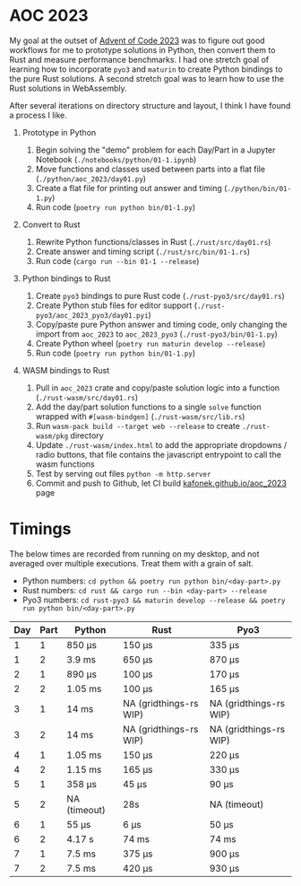 # AOC 2023

My goal at the outset of [Advent of Code 2023](https://adventofcode.com/2023) was to figure out good workflows for me to prototype solutions in Python, then convert them to Rust and measure performance benchmarks. I had one stretch goal of learning how to incorporate `pyo3` and `maturin` to create Python bindings to the pure Rust solutions. A second stretch goal was to learn how to use the Rust solutions in WebAssembly.

After several iterations on directory structure and layout, I think I have found a process I like.

1. Prototype in Python
   1. Begin solving the "demo" problem for each Day/Part in a Jupyter Notebook (`./notebooks/python/01-1.ipynb`)
   2. Move functions and classes used between parts into a flat file (`./python/aoc_2023/day01.py`)
   3. Create a flat file for printing out answer and timing (`./python/bin/01-1.py`)  
   4. Run code (`poetry run python bin/01-1.py`)

2. Convert to Rust
   1. Rewrite Python functions/classes in Rust (`./rust/src/day01.rs`)
   2. Create answer and timing script (`./rust/src/bin/01-1.rs`)
   3. Run code (`cargo run --bin 01-1 --release`)

3. Python bindings to Rust
   1. Create `pyo3` bindings to pure Rust code (`./rust-pyo3/src/day01.rs`)
   2. Create Python stub files for editor support (`./rust-pyo3/aoc_2023_pyo3/day01.pyi`)
   3. Copy/paste pure Python answer and timing code, only changing the import from `aoc_2023` to `aoc_2023_pyo3` (`./rust-pyo3/bin/01-1.py`)
   4. Create Python wheel (`poetry run maturin develop --release`)
   5. Run code (`poetry run python bin/01-1.py`)

4. WASM bindings to Rust
   1. Pull in `aoc_2023` crate and copy/paste solution logic into a function (`./rust-wasm/src/day01.rs`)
   2. Add the day/part solution functions to a single `solve` function wrapped with `#[wasm-bindgen]` (`./rust-wasm/src/lib.rs`)
   3. Run `wasm-pack build --target web --release` to create `./rust-wasm/pkg` directory
   4. Update `./rust-wasm/index.html` to add the appropriate dropdowns / radio buttons, that file contains the javascript entrypoint to call the wasm functions
   5. Test by serving out files `python -m http.server`
   6. Commit and push to Github, let CI build [kafonek.github.io/aoc_2023](https://kafonek.github.io/aoc_2023/) page



# Timings

The below times are recorded from running on my desktop, and not averaged over multiple executions. Treat them with a grain of salt.

 - Python numbers: `cd python && poetry run python bin/<day-part>.py`
 - Rust numbers: `cd rust && cargo run --bin <day-part> --release`
 - Pyo3 numbers: `cd rust-pyo3 && maturin develop --release && poetry run python bin/<day-part>.py`

| Day | Part | Python        | Rust              | Pyo3               |
|-----|------|---------------|-------------------|--------------------|
| 1   | 1    | 850 µs        | 150 µs            | 335 µs             |
| 1   | 2    | 3.9 ms        | 650 µs            | 870 µs             |
| 2   | 1    | 890 µs        | 100 µs            | 170 µs             |
| 2   | 2    | 1.05 ms       | 100 µs            | 165 µs             |
| 3   | 1    | 14 ms         | NA (gridthings-rs WIP) | NA (gridthings-rs WIP) |
| 3   | 2    | 14 ms         | NA (gridthings-rs WIP) | NA (gridthings-rs WIP) |
| 4   | 1    | 1.05 ms       | 150 µs            | 220 µs             |
| 4   | 2    | 1.15 ms       | 165 µs            | 330 µs             |
| 5   | 1    | 358 µs        | 45 µs             | 90 µs              |
| 5   | 2    | NA (timeout)  | 28s               | NA (timeout)       |
| 6   | 1    | 55 µs         | 6 µs              | 50 µs              |
| 6   | 2    | 4.17 s        | 74 ms             | 74 ms              |
| 7   | 1    | 7.5 ms        | 375 µs            | 900 µs             |
| 7   | 2    | 7.5 ms        | 420 µs            | 930 µs             |


